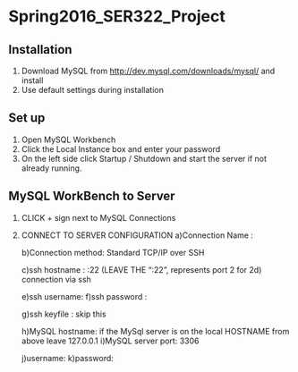 # Spring2016_SER322_Project

## Installation
1. Download MySQL from http://dev.mysql.com/downloads/mysql/ and install
2. Use default settings during installation

## Set up 
1. Open MySQL Workbench
2. Click the Local Instance box and enter your password
3. On the left side click Startup / Shutdown and start the server if not already running.

## MySQL WorkBench to Server
1) 	CLICK + sign next to MySQL Connections
2)	CONNECT TO SERVER CONFIGURATION
	a)Connection Name : <name me whatever you want>

	b)Connection method: Standard TCP/IP over SSH

	c)ssh hostname : <enter IP address>:22      (LEAVE THE “:22”, represents port 2 for 2d)	connection via ssh

	e)ssh username: <your user name on the server>
	f)ssh password : <user names password>

	g)ssh keyfile : skip this

	h)MySQL hostname: if the MySql server is on the local HOSTNAME from above  leave 127.0.0.1
	i)MySQL server port: 3306

	j)username: <mysql username>
	k)password: <mysql username password>

